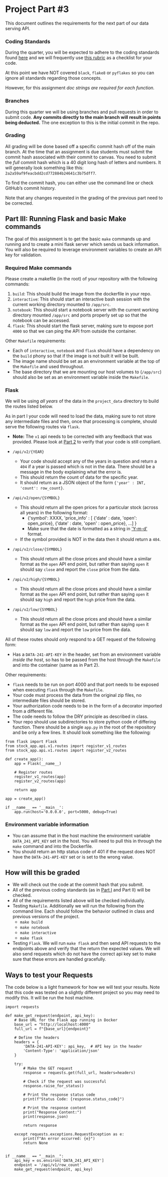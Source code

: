 # Project Part #3

This document outlines the requirements for the next part of our data serving API.

### Coding Standards

During the quarter, you will be expected to adhere to the coding standards found [here](https://github.com/dsi-clinic/the-clinic/blob/main/coding-standards/coding-standards.md) and we will frequently use [this rubric](https://github.com/dsi-clinic/the-clinic/blob/main/rubrics/final-technical-cleanup.md) as a checklist for your code.

At this point we have NOT covered `black`, `flake8` or `pyflakes` so you can ignore all standards regarding those concepts. 

However, for this assignment _doc strings are required for each function._

### Branches

During this quarter we will be using branches and pull requests in order to submit code. **Any commits directly to the main branch will result in points being deducted.** The one exception to this is the initial commit in the repo.

### Grading

All grading will be done based off a specific commit hash off of the main branch. At the time that an assignment is due students must submit the commit hash associated with their commit to canvas. You need to submit the _full_ commit hash which is a 40 digit long hash of letters and numbers. It will generally look something like this: `2a2a59af9feacbdd2cd772884b24641c3b75dff7`.

To find the commit hash, you can either use the command line or check GitHub’s commit history.

Note that any changes requested in the grading of the previous part need to be corrected.

## Part III: Running Flask and basic Make commands

The goal of this assignment is to get the basic `make` commands up and running and to create a mini flask server which sends us back information. You will also be required to leverage environment variables to create an API key for validation.

### Required Make commands

Please create a makefile (in the root) of your repository with the following commands:

1. `build`: This should build the image from the dockerfile in your repo.
2. `interactive`: This should start an interactive bash session with the current working directory mounted to `/app/src`.
3. `notebook`: This should start a notebook server with the current working directory mounted `/app/src` and ports properly set up so that the notebook can be accessed.
4. `flask`: This should start the flask server, making sure to expose port `4000` so that we can ping the API from outside the container.


Other `Makefile` requirements:
- Each of `interactive`, `notebook` and `flask` should have a dependency on the `build` phony so that if the image is not built it will be built.
- The image name should be set as an environment variable at the top of the `Makefile` and used throughout. 
- The base directory that we are mounting our host volumes to (`/app/src`) should also be set as an environment variable inside the `Makefile`.

### Flask 

We will be using _all years_ of the data in the `project_data` directory to build the routes listed below.

As in part I your code will need to load the data, making sure to not store any intermediate files and then, once that processing is complete, should serve the following routes via `flask`.

- **Note:** The `v1` api needs to be corrected with any feedback that was provided. Please look at [Part 2](part_2.md) to verify that your code is still compliant.

- `/api/v2/{YEAR}`  
  - Your code should accept any of the years in question and return a `404` if a year is passed which is not in the data. There should be a message in the body explaining what the error is.
  - This should return the count of data for the specific year.
  - It should return as a JSON object of the form `{'year' : INT, 'count': row_count}`.
- `/api/v2/open/{SYMBOL}`
  - This should return all the open prices for a particular stock (across all years) in the following format:
    - {'symbol': XXXX, 'price_info' : [ {'date' : date, 'open': open_price}, {'date' : date, 'open' : open_price}, ...] }
    - Make sure that the date is formatted as a string in ['Y-m-d'](https://strftime.org/) format.
  - If the symbol provided is NOT in the data then it should return a `404`.
- `/api/v2/close/{SYMBOL}` 
  - This should return all the close prices and should have a similar format as the `open` API end point, but rather than saying `open` it should say `close` and report the `close` price from the data.
- `/api/v2/high/{SYMBOL}` 
  - This should return all the close prices and should have a similar format as the `open` API end point, but rather than saying `open` it should say `high` and report the `high` price from the data.
- `/api/v2/low/{SYMBOL}` 
  - This should return all the close prices and should have a similar format as the `open` API end point, but rather than saying `open` it should say `low` and report the `low` price from the data.

All of these routes should _only_ respond to a GET request of the following form:
- Has a `DATA-241-API-KEY` in the header, set from an environment variable _inside the host_, so has to be passed from the host through the `Makefile` and into the container (same as in Part 2).

Other requirements:
- `flask` needs to be run on port 4000 and that port needs to be exposed when executing `flask` through the `Makefile`.
- Your code must process the data from the original zip files, no intermediate files should be stored.
- Your authorization code needs to be in the form of a decorator imported from a different file. 
- The code needs to follow the DRY principle as described in class.
- Your repo should use subdirectories to store python code of differing function. There should be a single `app.py` in the root of the repository and be only a few lines. It should look something like the following:

```
from flask import Flask
from stock_app.api.v1.routes import register_v1_routes
from stock_app.api.v1.routes import register_v2_routes

def create_app():
    app = Flask(__name__)

    # Register routes
    register_v1_routes(app)
    register_v2_routes(app)
    
    return app

app = create_app()

if __name__ == '__main__':
    app.run(host='0.0.0.0', port=5000, debug=True)

```

### Environment variable information

- You can assume that in the host machine the environment variable `DATA_241_API_KEY` set in the host. You will need to pull this in through the `make` command and into the Dockerfile. 
- You should return an http status code of 401 if the request does NOT have the `DATA-241-API-KEY` set or is set to the wrong value.

## How will this be graded

- We will check out the code at the commit hash that you submit.
- All of the previous coding standards (as in [Part I](part_1_rubric.md) and Part II) will be checked. 
- All of the requirements listed above will be checked individually.
- Testing `Makefile`. Additionally we will run the following from the command line. Each should follow the behavior outlined in class and previous versions of the project.
  - `make build` 
  - `make notebook`
  - `make interactive`
  - `make flask`
- Testing `Flask`. We will run `make flask` and then send API requests to the endpoints above and verify that the return the expected values. We will also send requests which do not have the correct api key set to make sure that these errors are handled gracefully.

## Ways to test your Requests

The code below is a light framework for how we will test your results. Note that this code was tested on a slightly different project so you may need to modify this. It will be run the host machine.

```
import requests

def make_get_request(endpoint, api_key):
    # Base URL for the Flask app running in Docker
    base_url = "http://localhost:4000"  
    full_url = f"{base_url}{endpoint}"

    # Define the headers
    headers = {
        'DATA-241-API-KEY': api_key,  # API key in the header
        'Content-Type': 'application/json'
    }

    try:
        # Make the GET request
        response = requests.get(full_url, headers=headers)
        
        # Check if the request was successful
        response.raise_for_status()
        
        # Print the response status code
        print(f"Status Code: {response.status_code}")
        
        # Print the response content
        print("Response Content:")
        print(response.json)
        
        return response

    except requests.exceptions.RequestException as e:
        print(f"An error occurred: {e}")
        return None


if __name__ == "__main__":
    api_key = os.environ['DATA_241_API_KEY']
    endpoint = '/api/v1/row_count'
    make_get_request(endpoint, api_key)

```